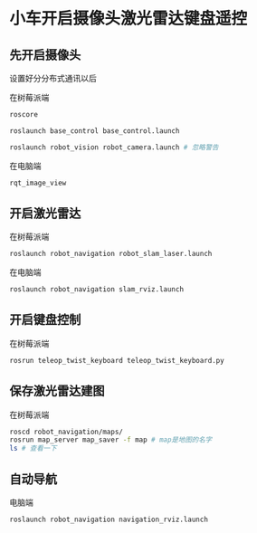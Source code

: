 # 小车开启摄像头激光雷达键盘遥控 

## 先开启摄像头

设置好分分布式通讯以后

在树莓派端

```bash
roscore

roslaunch base_control base_control.launch

roslaunch robot_vision robot_camera.launch # 忽略警告
```

在电脑端 

```bash
rqt_image_view
```

## 开启激光雷达

在树莓派端

```bash
roslaunch robot_navigation robot_slam_laser.launch
```

在电脑端

```bash
roslaunch robot_navigation slam_rviz.launch
```

## 开启键盘控制

在树莓派端

```bash
rosrun teleop_twist_keyboard teleop_twist_keyboard.py
```

## 保存激光雷达建图

在树莓派端

```bash
roscd robot_navigation/maps/
rosrun map_server map_saver -f map # map是地图的名字
ls # 查看一下
```

## 自动导航

电脑端

```bash
roslaunch robot_navigation navigation_rviz.launch
```



